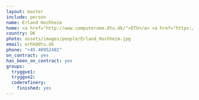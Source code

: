 ```yaml
---
layout: master
include: person
name: Erland Hochheim
home: <a href="http://www.computerome.dtu.dk/">DTU</a> <a href="https://www.computerome.dk/">Computerome</a>
country: DK
photo: assets/images/people/Erland_Hochheim.jpg
email: erhh@dtu.dk
phone: "+45 40952482"
on_contract: yes
has_been_on_contract: yes
groups:
  tryggve1:
  tryggve2:
  coderefinery:
    finished: yes
---
```

